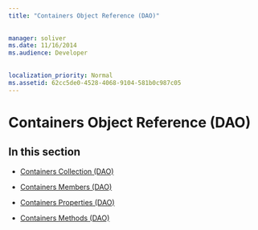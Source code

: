 ```yaml
---
title: "Containers Object Reference (DAO)"
  
  
manager: soliver
ms.date: 11/16/2014
ms.audience: Developer
 
  
localization_priority: Normal
ms.assetid: 62cc5de0-4528-4068-9104-581b0c987c05
---
```


# Containers Object Reference (DAO)

## In this section

- [Containers Collection (DAO)](containers-collection-dao.md)
    
- [Containers Members (DAO)](containers-members-dao.md)
    
- [Containers Properties (DAO)](containers-properties-dao.md)
    
- [Containers Methods (DAO)](containers-methods-dao.md)
    

